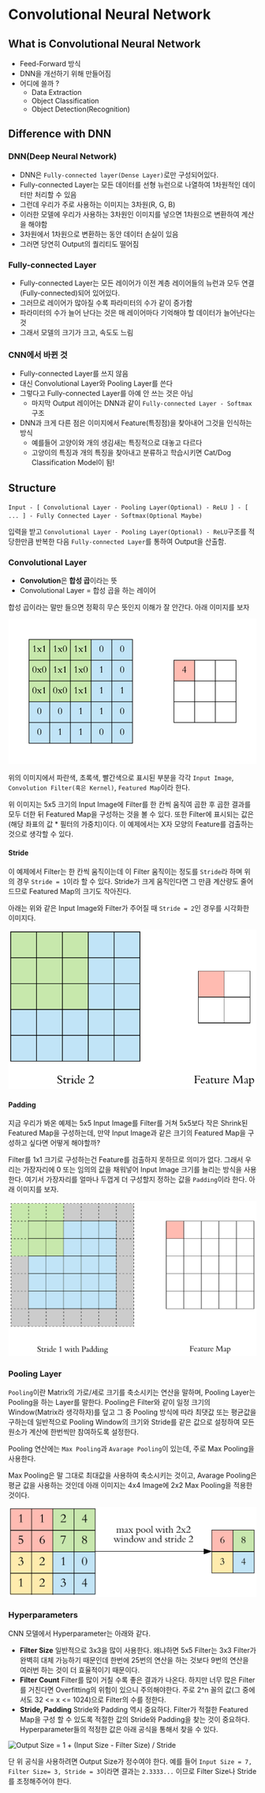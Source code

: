 # Convolutional Neural Network

## What is Convolutional Neural Network

- Feed-Forward 방식
- DNN을 개선하기 위해 만들어짐
- 어디에 쓸까 ?
  - Data Extraction
  - Object Classification
  - Object Detection(Recognition)

## Difference with DNN

### DNN(Deep Neural Network)

- DNN은 `Fully-connected layer(Dense Layer)`로만 구성되어있다.
- Fully-connected Layer는 모든 데이터를 선형 뉴런으로 나열하여 1차원적인 데이터만 처리할 수 있음
- 그런데 우리가 주로 사용하는 이미지는 3차원(R, G, B)
- 이러한 모델에 우리가 사용하는 3차원인 이미지를 넣으면 1차원으로 변환하여 계산을 해야함
- 3차원에서 1차원으로 변환하는 동안 데이터 손실이 있음
- 그러면 당연히 Output의 퀄리티도 떨어짐

### Fully-connected Layer

- Fully-connected Layer는 모든 레이어가 이전 계층 레이어들의 뉴런과 모두 연결(Fully-connected)되어 있어있다.
- 그러므로 레이어가 많아질 수록 파라미터의 수가 같이 증가함
- 파라미터의 수가 늘어 난다는 것은 매 레이어마다 기억해야 할 데이터가 늘어난다는 것
- 그래서 모델의 크기가 크고, 속도도 느림

### CNN에서 바뀐 것

- Fully-connected Layer를 쓰지 않음
- 대신 Convolutional Layer와 Pooling Layer를 쓴다
- 그렇다고 Fully-connected Layer를 아예 안 쓰는 것은 아님
  - 마지막 Output 레이어는 DNN과 같이 `Fully-connected Layer - Softmax`구조
- DNN과 크게 다른 점은 이미지에서 Feature(특징점)을 찾아내어 그것을 인식하는 방식
  - 예를들어 고양이와 개의 생김새는 특징적으로 대놓고 다르다
  - 고양이의 특징과 개의 특징을 찾아내고 분류하고 학습시키면 Cat/Dog Classification Model이 됨!

## Structure

`Input - [ Convolutional Layer - Pooling Layer(Optional) - ReLU ] - [ ... ] - Fully Connected Layer - Softmax(Optional Maybe)`

입력을 받고 `Convolutional Layer - Pooling Layer(Optional) - ReLU`구조를 적당한만큼 반복한 다음 `Fully-connected Layer`를 통하여 Output을 산출함.

### Convolutional Layer

- **Convolution**은 **합성 곱**이라는 뜻
- Convolutional Layer = 합성 곱을 하는 레이어

합성 곱이라는 말만 들으면 정확히 무슨 뜻인지 이해가 잘 안간다. 아래 이미지를 보자

![Convolutional Layer and Filter](./img/cnn/ConvLayer.gif)

위의 이미지에서 파란색, 초록색, 빨간색으로 표시된 부분을 각각 `Input Image`, `Convolution Filter(혹은 Kernel)`, `Featured Map`이라 한다.

위 이미지는 5x5 크기의 Input Image에 Filter를 한 칸씩 움직여 곱한 후 곱한 결과를 모두 더한 뒤 Featured Map을 구성하는 것을 볼 수 있다.
또한 Filter에 표시되는 값은 (해당 좌표의 값 * 필터의 가중치)이다. 이 예제에서는 X자 모양의 Feature를 검출하는 것으로 생각할 수 있다.

#### Stride

이 예제에서 Filter는 한 칸씩 움직이는데 이 Filter 움직이는 정도를 `Stride`라 하며 위의 경우 `Stride = 1`이라 할 수 있다.
Stride가 크게 움직인다면 그 만큼 계산량도 줄어드므로 Featured Map의 크기도 작아진다.

아래는 위와 같은 Input Image와 Filter가 주어질 때 `Stride = 2`인 경우를 시각화한 이미지다.

![Convolutional Layer and Filter](./img/cnn/ConvLayerS2.gif)

#### Padding

지금 우리가 봐온 예제는 5x5 Input Image를 Filter를 거쳐 5x5보다 작은 Shrink된 Featured Map을 구성하는데,
만약 Input Image과 같은 크기의 Featured Map을 구성하고 싶다면 어떻게 해야할까?

Filter를 1x1 크기로 구성하는건 Feature를 검출하지 못하므로 의미가 없다.
그래서 우리는 가장자리에 0 또는 임의의 값을 채워넣어 Input Image 크기를 늘리는 방식을 사용한다.
여기서 가장자리를 얼마나 두껍게 더 구성할지 정하는 값을 `Padding`이라 한다. 아래 이미지를 보자.

![Convolutional Layer that Padded by one](./img/cnn/ConvLayerPadded.gif)

### Pooling Layer

`Pooling`이란 Matrix의 가로/세로 크기를 축소시키는 연산을 말하며, Pooling Layer는 Pooling을 하는 Layer를 말한다.
Pooling은 Filter와 같이 일정 크기의 Window(Matrix라 생각하자)를 덮고 그 중 Pooling 방식에 따라 최댓값 또는 평균값을 구하는데
일반적으로 Pooling Window의 크기와 Stride를 같은 값으로 설정하여 모든 원소가 계산에 한번씩만 참여하도록 설정한다.

Pooling 연산에는 `Max Pooling`과 `Avarage Pooling`이 있는데, 주로 Max Pooling을 사용한다.

Max Pooling은 말 그대로 최대값을 사용하여 축소시키는 것이고, Avarage Pooling은 평균 값을 사용하는 것인데 아래 이미지는 4x4 Image에 2x2 Max Pooling을 적용한 것이다.

![Pooling Layer](./img/cnn/PoolingLayer.png)

### Hyperparameters

CNN 모델에서 Hyperparameter는 아래와 같다.

- **Filter Size**
   일반적으로 3x3을 많이 사용한다. 왜냐하면 5x5 Filter는 3x3 Filter가 완벽히 대체 가능하기 때문인데
   한번에 25번의 연산을 하는 것보다 9번의 연산을 여러번 하는 것이 더 효율적이기 때문이다.  
- **Filter Count**
  Filter를 많이 거칠 수록 좋은 결과가 나온다. 하지만 너무 많은 Filter를 거친다면 Overfitting의 위험이 있으니 주의해야한다.
  주로 2^n 꼴의 값(그 중에서도 32 <= x <= 1024)으로 Filter의 수를 정한다.
- **Stride, Padding**
  Stride와 Padding 역시 중요하다. Filter가 적절한 Featured Map을 구성 할 수 있도록 적절한 값의 Stride와 Padding을 찾는 것이 중요하다.
  Hyperparameter들의 적정한 값은 아래 공식을 통해서 찾을 수 있다.

<!-- `Output Size = 1 + (Input Size - Filter Size) / Stride` -->
![Output Size = 1 + (Input Size - Filter Size) / Stride](http://latex.codecogs.com/svg.latex?\inline&space;\dpi{100}&space;Output&space;Size&space;=&space;1&plus;&space;\frac{(Input&space;Size&space;-FilterSize)}{Stride})

단 위 공식을 사용하려면 Output Size가 정수여야 한다.
예를 들어 `Input Size = 7, Filter Size= 3, Stride = 3`이라면 결과는 `2.3333...` 이므로 Filter Size나 Stride를 조정해주어야 한다.
